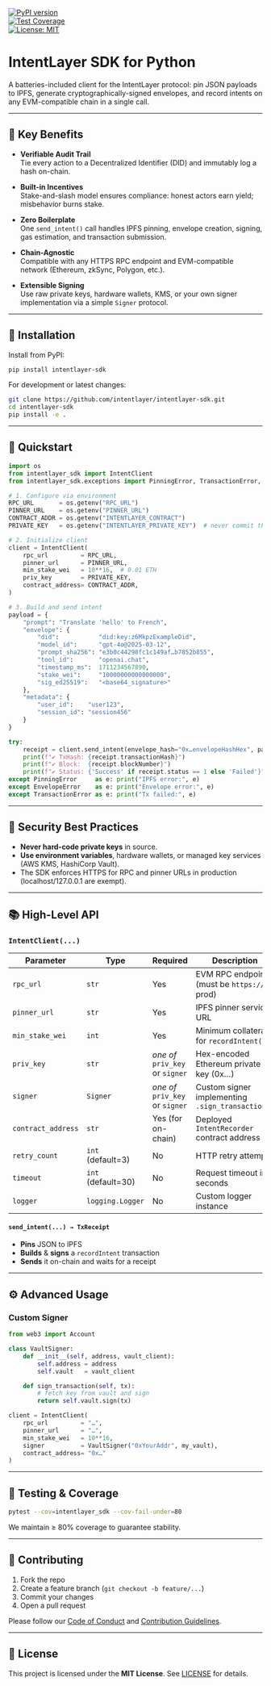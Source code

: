 [![PyPI version](https://img.shields.io/pypi/v/intentlayer-sdk.svg)](https://pypi.org/project/intentlayer-sdk/)  
[![Test Coverage](https://img.shields.io/codecov/c/github/IntentLayer/intentlayer-python-sdk.svg?branch=main)](https://app.codecov.io/gh/IntentLayer/intentlayer-python-sdk)  
[![License: MIT](https://img.shields.io/badge/License-MIT-blue.svg)](LICENSE)

# IntentLayer SDK for Python

A batteries-included client for the IntentLayer protocol: pin JSON payloads to IPFS, generate cryptographically-signed envelopes, and record intents on any EVM-compatible chain in a single call.

---

## 🚀 Key Benefits

- **Verifiable Audit Trail**  
  Tie every action to a Decentralized Identifier (DID) and immutably log a hash on-chain.

- **Built-in Incentives**  
  Stake-and-slash model ensures compliance: honest actors earn yield; misbehavior burns stake.

- **Zero Boilerplate**  
  One `send_intent()` call handles IPFS pinning, envelope creation, signing, gas estimation, and transaction submission.

- **Chain-Agnostic**  
  Compatible with any HTTPS RPC endpoint and EVM-compatible network (Ethereum, zkSync, Polygon, etc.).

- **Extensible Signing**  
  Use raw private keys, hardware wallets, KMS, or your own signer implementation via a simple `Signer` protocol.

---

## 🔧 Installation

Install from PyPI:

```bash
pip install intentlayer-sdk
```

For development or latest changes:

```bash
git clone https://github.com/intentlayer/intentlayer-sdk.git
cd intentlayer-sdk
pip install -e .
```

---

## 🎯 Quickstart

```python
import os
from intentlayer_sdk import IntentClient
from intentlayer_sdk.exceptions import PinningError, TransactionError, EnvelopeError

# 1. Configure via environment
RPC_URL       = os.getenv("RPC_URL")
PINNER_URL    = os.getenv("PINNER_URL")
CONTRACT_ADDR = os.getenv("INTENTLAYER_CONTRACT")
PRIVATE_KEY   = os.getenv("INTENTLAYER_PRIVATE_KEY")  # never commit this!

# 2. Initialize client
client = IntentClient(
    rpc_url         = RPC_URL,
    pinner_url      = PINNER_URL,
    min_stake_wei   = 10**16,  # 0.01 ETH
    priv_key        = PRIVATE_KEY,
    contract_address= CONTRACT_ADDR,
)

# 3. Build and send intent
payload = {
    "prompt": "Translate 'hello' to French",
    "envelope": {
        "did":           "did:key:z6MkpzExampleDid",
        "model_id":      "gpt-4o@2025-03-12",
        "prompt_sha256": "e3b0c44298fc1c149af…b7852b855",
        "tool_id":       "openai.chat",
        "timestamp_ms":  1711234567890,
        "stake_wei":     "10000000000000000",
        "sig_ed25519":   "<base64_signature>"
    },
    "metadata": {
        "user_id":    "user123",
        "session_id": "session456"
    }
}

try:
    receipt = client.send_intent(envelope_hash="0x…envelopeHashHex", payload_dict=payload)
    print(f"✔️ TxHash: {receipt.transactionHash}")
    print(f"✔️ Block:  {receipt.blockNumber}")
    print(f"✔️ Status: {'Success' if receipt.status == 1 else 'Failed'}")
except PinningError     as e: print("IPFS error:", e)
except EnvelopeError    as e: print("Envelope error:", e)
except TransactionError as e: print("Tx failed:", e)
```

---

## 🔐 Security Best Practices

- **Never hard-code private keys** in source.  
- **Use environment variables**, hardware wallets, or managed key services (AWS KMS, HashiCorp Vault).  
- The SDK enforces HTTPS for RPC and pinner URLs in production (localhost/127.0.0.1 are exempt).

---

## 📚 High-Level API

### `IntentClient(...)`

| Parameter          | Type                 | Required             | Description                                              |
|--------------------|----------------------|----------------------|----------------------------------------------------------|
| `rpc_url`          | `str`                | Yes                  | EVM RPC endpoint (must be `https://` in prod)           |
| `pinner_url`       | `str`                | Yes                  | IPFS pinner service URL                                  |
| `min_stake_wei`    | `int`                | Yes                  | Minimum collateral for `recordIntent()`                  |
| `priv_key`         | `str`                | _one of_ `priv_key` or `signer` | Hex-encoded Ethereum private key (0x…)         |
| `signer`           | `Signer`             | _one of_ `priv_key` or `signer` | Custom signer implementing `.sign_transaction()` |
| `contract_address` | `str`                | Yes (for on-chain)   | Deployed `IntentRecorder` contract address               |
| `retry_count`      | `int` (default=3)    | No                   | HTTP retry attempts                                      |
| `timeout`          | `int` (default=30)   | No                   | Request timeout in seconds                               |
| `logger`           | `logging.Logger`     | No                   | Custom logger instance                                   |

#### `send_intent(...) → TxReceipt`

- **Pins** JSON to IPFS  
- **Builds** & **signs** a `recordIntent` transaction  
- **Sends** it on-chain and waits for a receipt  

---

## ⚙️ Advanced Usage

### Custom Signer

```python
from web3 import Account

class VaultSigner:
    def __init__(self, address, vault_client):
        self.address = address
        self.vault   = vault_client

    def sign_transaction(self, tx):
        # fetch key from vault and sign
        return self.vault.sign(tx)

client = IntentClient(
    rpc_url         = "…",
    pinner_url      = "…",
    min_stake_wei   = 10**16,
    signer          = VaultSigner("0xYourAddr", my_vault),
    contract_address= "0x…"
)
```

---

## 🧪 Testing & Coverage

```bash
pytest --cov=intentlayer_sdk --cov-fail-under=80
```

We maintain ≥ 80% coverage to guarantee stability.

---

## 🤝 Contributing

1. Fork the repo  
2. Create a feature branch (`git checkout -b feature/...`)  
3. Commit your changes  
4. Open a pull request  

Please follow our [Code of Conduct](CODE_OF_CONDUCT.md) and [Contribution Guidelines](CONTRIBUTING.md).

---

## 📝 License

This project is licensed under the **MIT License**. See [LICENSE](LICENSE) for details.
